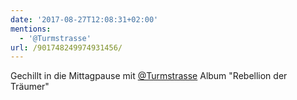 ```yaml
---
date: '2017-08-27T12:08:31+02:00'
mentions:
  - '@Turmstrasse'
url: /901748249974931456/
---
```

Gechillt in die Mittagpause mit [@Turmstrasse](https://twitter.com/@Turmstrasse) Album "Rebellion der Träumer"
